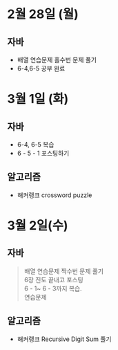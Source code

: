 # 2월 28일 (월)
## 자바  
- 배열 연습문제 홀수번 문제 풀기
- 6-4,6-5 공부 완료

# 3월 1일 (화)
## 자바
- 6-4, 6-5 복습
- 6 - 5 - 1 포스팅하기  
## 알고리즘  
- 해커랭크 crossword puzzle  

# 3월 2일(수)  
## 자바 
> 배열 연습문제 짝수번 문제 풀기  
> 6장 진도 끝내고 포스팅  
> 6 - 1~ 6 - 3까지 복습.  
> 연습문제 

## 알고리즘
- 해커랭크 Recursive Digit Sum 풀기

